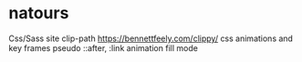 # natours
Css/Sass site
clip-path
https://bennettfeely.com/clippy/
css animations and key frames
pseudo ::after, :link
animation fill mode
